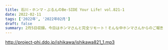 ```yaml
---
title: 石川・ホンマ・ぶるんのBe-SIDE Your Life! vol.821-1
date: 2022-02-11
tags: ['2022年', '2022年02月']
draft: false
summary: 2月5日収録。今日はホンマさんと完全リモート！そんな中ホンマさんからのご報告が…
---
```


http://project-phi.ddo.jp/ishikawa/ishikawa821_1.mp3
